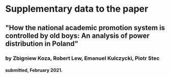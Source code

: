 # Supplementary data to the paper 
##  "How the national academic promotion system is controlled by old boys: An analysis of power distribution in Poland" 
###  by Zbigniew Koza, Robert Lew, Emanuel Kulczycki, Piotr Stec 
####  submitted, February 2021. 
